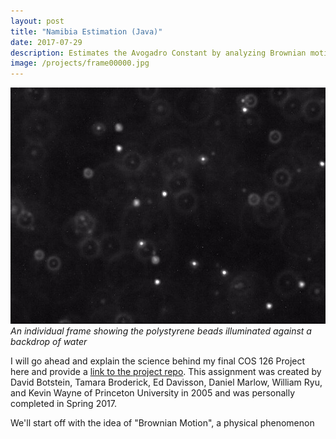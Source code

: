 ```yaml
---
layout: post
title: "Namibia Estimation (Java)"
date: 2017-07-29
description: Estimates the Avogadro Constant by analyzing Brownian motion in polystyrene beads suspended in water
image: /projects/frame00000.jpg
---
```

![]( /projects/frame00000.jpg )*An individual frame showing the polystyrene beads illuminated against a backdrop of water*

I will go ahead and explain the science behind my final COS 126 Project here and provide a [link to the project repo](https://github.com/justintranjt/avogadro-estimate). This assignment was created by David Botstein, Tamara Broderick, Ed Davisson, Daniel Marlow, William Ryu, and Kevin Wayne of Princeton University in 2005 and was personally completed in Spring 2017.

We'll start off with the idea of "Brownian Motion", a physical phenomenon
